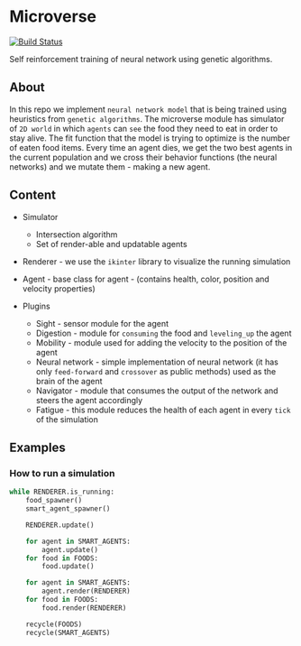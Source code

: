 # Microverse
[![Build Status](https://travis-ci.org/mnitchev/microverse.svg?branch=master)](https://travis-ci.org/mnitchev/microverse)

Self reinforcement training of neural network using genetic algorithms.

## About
In this repo we implement `neural network model` that is being trained using heuristics from `genetic algorithms`.
The microverse module has simulator of `2D world` in which `agents` can `see` the food they need to eat in order to stay alive. The fit function that the model is trying to optimize is the number of eaten food items.
Every time an agent dies, we get the two best agents in the current population and we cross their behavior functions (the neural networks) and we mutate them - making a new agent.

## Content
 - Simulator
   - Intersection algorithm
   - Set of render-able and updatable agents

 - Renderer - we use the `ikinter` library to visualize the running simulation

 - Agent - base class for agent - (contains health, color, position and velocity properties)
 - Plugins
   - Sight - sensor module for the agent
   - Digestion - module for `consuming` the food and `leveling_up` the agent
   - Mobility - module used for adding the velocity to the position of the agent
   - Neural network - simple implementation of neural network (it has only `feed-forward` and `crossover` as public methods) used as the brain of the agent
   - Navigator - module that consumes the output of the network and steers the agent accordingly 
   - Fatigue - this module reduces the health of each agent in every `tick` of the simulation

## Examples

### How to run a simulation
```python
while RENDERER.is_running:
    food_spawner()
    smart_agent_spawner()

    RENDERER.update()

    for agent in SMART_AGENTS:
        agent.update()
    for food in FOODS:
        food.update()

    for agent in SMART_AGENTS:
        agent.render(RENDERER)
    for food in FOODS:
        food.render(RENDERER)

    recycle(FOODS)
    recycle(SMART_AGENTS)
```

